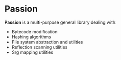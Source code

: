# Passion

**Passion** is a multi-purpose general library dealing with:

- Bytecode modification
- Hashing algorithms
- File system abstraction and utilities
- Reflection scanning utilities
- Srg mapping utilities